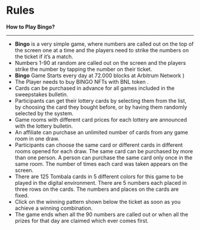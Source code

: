 # Rules

**How to Play Bingo?**

****

* **Bingo** is a very simple game, where numbers are called out on the top of the screen one at a time and the players need to strike the numbers on the ticket if it’s a match.
* Numbers 1-90 at random are called out on the screen and the players strike the number by tapping the number on their ticket.
* **Bingo** Game Starts every day at 72.000 blocks at Arbitrum Network )
* The Player needs to buy BINGO NFTs with BNL token .&#x20;
* Cards can be purchased in advance for all games included in the sweepstakes bulletin.
* Participants can get their lottery cards by selecting them from the list, by choosing the card they bought before, or by having them randomly selected by the system.
* Game rooms with different card prices for each lottery are announced with the lottery bulletin.
* An affiliate can purchase an unlimited number of cards from any game room in one draw.
* Participants can choose the same card or different cards in different rooms opened for each draw. The same card can be purchased by more than one person. A person can purchase the same card only once in the same room. The number of times each card was taken appears on the screen.
* There are 125 Tombala cards in 5 different colors for this game to be played in the digital environment. There are 5 numbers each placed in three rows on the cards. The numbers and places on the cards are fixed.
* Click on the winning pattern shown below the ticket as soon as you achieve a winning combination.
* The game ends when all the 90 numbers are called out or when all the prizes for that day are claimed which ever comes first.
